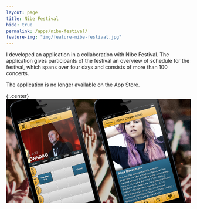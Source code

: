 ```yaml
---
layout: page
title: Nibe Festival
hide: true
permalink: /apps/nibe-festival/
feature-img: "img/feature-nibe-festival.jpg"
---
```


I developed an application in a collaboration with Nibe Festival. The application gives participants of the festival an overview of schedule for the festival, which spans over four days and consists of more than 100 concerts.

The application is no longer available on the App Store.

{:.center}
![Nibe Festival](/img/portfolio-nibe-festival.png)
